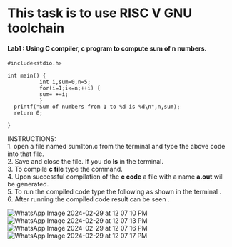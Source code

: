 # This task is to use RISC V GNU toolchain

#### Lab1 : Using C compiler, c program to compute sum of n numbers.

```
#include<stdio.h>

int main() {
          int i,sum=0,n=5;
          for(i=1;i<=n;++i) {
          sum= +=i;
          }
  printf("Sum of numbers from 1 to %d is %d\n",n,sum);
  return 0;

}
```
INSTRUCTIONS: 
<br>1. open a file named sum1ton.c from the terminal and type the above code into that file.
<br>2. Save and close the file. If you do <b>ls</b> in the terminal.
<br>3. To compile <b>c file</b> type the command.
<br>4. Upon successful compilation of the <b>c code</b> a file with a name <b>a.out</b> will be generated. 
<br>5. To run the compiled code type the following as shown in the terminal . 
<br>6. After running the compiled code result can be seen . 


![WhatsApp Image 2024-02-29 at 12 07 10 PM](https://github.com/Voidmarcos00/VSDSquadron-Mini/assets/114277461/9ef28690-4820-48eb-bb4f-24d15efe1b4c)
![WhatsApp Image 2024-02-29 at 12 07 13 PM](https://github.com/Voidmarcos00/VSDSquadron-Mini/assets/114277461/26cae71a-90ca-4ba3-abf6-2dd49c33f901)
![WhatsApp Image 2024-02-29 at 12 07 16 PM](https://github.com/Voidmarcos00/VSDSquadron-Mini/assets/114277461/e1864afa-71e8-4c5f-bcea-b29a0e3d2561)
![WhatsApp Image 2024-02-29 at 12 07 17 PM](https://github.com/Voidmarcos00/VSDSquadron-Mini/assets/114277461/5600c529-a037-431d-9478-02cdfef627fc)


